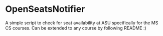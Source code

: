 # OpenSeatsNotifier
A simple script to check for seat availability at ASU specifically for the MS CS courses. Can be extended to any course by following README :)
